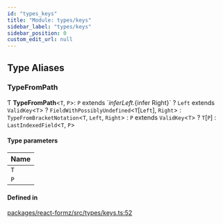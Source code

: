 ```yaml
---
id: "types_keys"
title: "Module: types/keys"
sidebar_label: "types/keys"
sidebar_position: 0
custom_edit_url: null
---
```


## Type Aliases

### TypeFromPath

Ƭ **TypeFromPath**<`T`, `P`\>: `P` extends \`${infer Left}.${infer Right}\` ? `Left` extends `ValidKey`<`T`\> ? `FieldWithPossiblyUndefined`<`T`[`Left`], `Right`\> : `TypeFromBracketNotation`<`T`, `Left`, `Right`\> : `P` extends `ValidKey`<`T`\> ? `T`[`P`] : `LastIndexedField`<`T`, `P`\>

#### Type parameters

| Name |
| :------ |
| `T` |
| `P` |

#### Defined in

[packages/react-formz/src/types/keys.ts:52](https://github.com/ZerryStack/react-formz/blob/main/packages/react-formz/src/types/keys.ts#L52)
